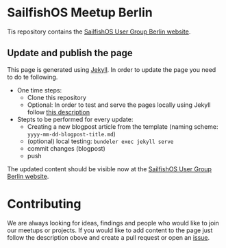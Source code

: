 # SailfishOS Meetup Berlin

Tis repository contains the [SailfishOS User Group Berlin website](https://sug-berlin.github.io).

## Update and publish the page

This page is generated using [Jekyll](https://jekyllrb.com). In order to update the page you need to do te following.

- One time steps:
  - Clone this repository
  - Optional: In order to test and serve the pages locally using Jekyll follow [this description](https://help.github.com/articles/setting-up-your-github-pages-site-locally-with-jekyll/)
- Stepts to be performed for every update:
  - Creating a new blogpost article from the template (naming scheme: `yyyy-mm-dd-blogpost-title.md`)
  - (optional) local testing: `bundeler exec jekyll serve`
  - commit changes (blogpost)
  - push
  
 The updated content should be visible now at the [SailfishOS User Group Berlin website](https://sug-berlin.github.io).

# Contributing

We are always looking for ideas, findings and people who would like to join our meetups or projects. If you would like to add content to the page just follow the description obove and create a pull request or open an [issue](https://github.com/SailfishOS-Meetup-Berlin/sailfishos-meetup-berlin.github.io/issues).
